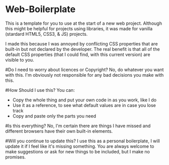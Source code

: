# Web-Boilerplate
This is a template for you to use at the start of a new web project.
Although this might be helpful for projects using libraries, it was made for vanilla (stardard HTML5, CSS3, & JS) projects.

I made this because I was annoyed by conflicting CSS properties that are built-in but not declared by the developer. 
The real benefit is that all of the default CSS properties (that I could find, with this current version) are visible to you.



#Do I need to worry about licences or Copyright?
No, do whatever you want with this. I'm obviously not responsible for any bad decisions you make with this.



#How Should I use this?
You can:
 - Copy the whole thing and put your own code in as you work, like I do
 - Use it as a reference, to see what default values are in case you lose track
 - Copy and paste only the parts you need



#Is this everything?
No, I'm certain there are things I have missed and different browsers have their own built-in elements.



#Will you continue to update this?
I use this as a personal boilerplate, I will update it if I feel like it's missing something. You are always welcome to make suggestions or ask for new things to be included, but I make no promises. 
